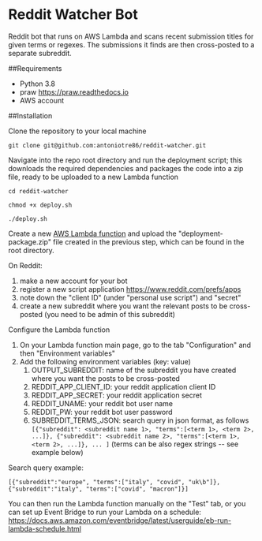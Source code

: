 # Reddit Watcher Bot

Reddit bot that runs on AWS Lambda and scans recent submission titles for given terms or regexes. 
The submissions it finds are then cross-posted to a separate subreddit. 

##Requirements
* Python 3.8
* praw https://praw.readthedocs.io
* AWS account

##Installation

Clone the repository to your local machine
```
git clone git@github.com:antoniotre86/reddit-watcher.git
```

Navigate into the repo root directory and run the deployment script; this downloads the required dependencies and packages the code into a zip file, ready to be uploaded to a new Lambda function
```
cd reddit-watcher

chmod +x deploy.sh

./deploy.sh
```

Create a new [AWS Lambda function](https://docs.aws.amazon.com/lambda/?id=docs_gateway) and upload the "deployment-package.zip" file created in the previous step, which can be found in the root directory.

On Reddit:
1. make a new account for your bot
2. register a new script application https://www.reddit.com/prefs/apps
3. note down the "client ID" (under "personal use script") and "secret"
4. create a new subreddit where you want the relevant posts to be cross-posted (you need to be admin of this subreddit)

Configure the Lambda function
1. On your Lambda function main page, go to the tab "Configuration" and then "Environment variables"
2. Add the following environment variables (key: value)
   1. OUTPUT_SUBREDDIT: name of the subreddit you have created where you want the posts to be cross-posted
   2. REDDIT_APP_CLIENT_ID: your reddit application client ID
   3. REDDIT_APP_SECRET: your reddit application secret
   4. REDDIT_UNAME: your reddit bot user name
   5. REDDIT_PW: your reddit bot user password
   6. SUBREDDIT_TERMS_JSON: search query in json format, as follows `[{"subreddit": <subreddit name 1>, "terms":[<term 1>, <term 2>, ...]}, {"subreddit": <subreddit name 2>, "terms":[<term 1>, <term 2>, ...]}, ... ]` (terms can be also regex strings -- see example below)	

Search query example:
```
[{"subreddit":"europe", "terms":["italy", "covid", "uk\b"]},{"subreddit":"italy", "terms":["covid", "macron"]}]
```

You can then run the Lambda function manually on the "Test" tab, or you can set up Event Bridge to run your Lambda on a schedule: https://docs.aws.amazon.com/eventbridge/latest/userguide/eb-run-lambda-schedule.html
